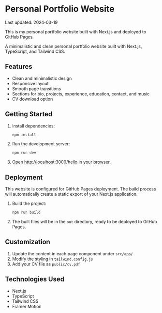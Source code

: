 # Personal Portfolio Website

Last updated: 2024-03-19

This is my personal portfolio website built with Next.js and deployed to GitHub Pages.

A minimalistic and clean personal portfolio website built with Next.js, TypeScript, and Tailwind CSS.

## Features

- Clean and minimalistic design
- Responsive layout
- Smooth page transitions
- Sections for bio, projects, experience, education, contact, and music
- CV download option

## Getting Started

1. Install dependencies:
   ```bash
   npm install
   ```

2. Run the development server:
   ```bash
   npm run dev
   ```

3. Open [http://localhost:3000/hello](http://localhost:3000/hello) in your browser.

## Deployment

This website is configured for GitHub Pages deployment. The build process will automatically create a static export of your Next.js application.

1. Build the project:
   ```bash
   npm run build
   ```

2. The built files will be in the `out` directory, ready to be deployed to GitHub Pages.

## Customization

1. Update the content in each page component under `src/app/`
2. Modify the styling in `tailwind.config.js`
3. Add your CV file as `public/cv.pdf`

## Technologies Used

- Next.js
- TypeScript
- Tailwind CSS
- Framer Motion 